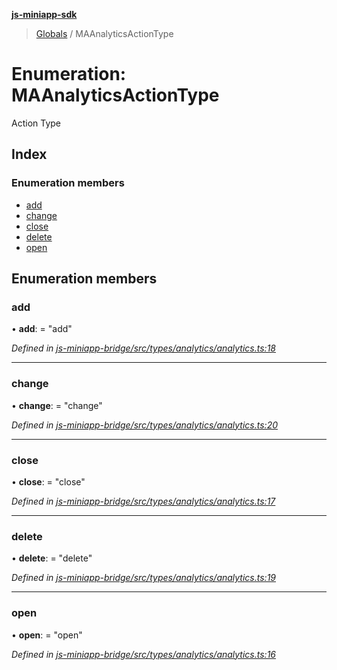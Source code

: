 **[js-miniapp-sdk](../README.md)**

> [Globals](../README.md) / MAAnalyticsActionType

# Enumeration: MAAnalyticsActionType

Action Type

## Index

### Enumeration members

* [add](maanalyticsactiontype.md#add)
* [change](maanalyticsactiontype.md#change)
* [close](maanalyticsactiontype.md#close)
* [delete](maanalyticsactiontype.md#delete)
* [open](maanalyticsactiontype.md#open)

## Enumeration members

### add

•  **add**:  = "add"

*Defined in [js-miniapp-bridge/src/types/analytics/analytics.ts:18](https://github.com/rakutentech/js-miniapp/blob/f59f350/js-miniapp-bridge/src/types/analytics/analytics.ts#L18)*

___

### change

•  **change**:  = "change"

*Defined in [js-miniapp-bridge/src/types/analytics/analytics.ts:20](https://github.com/rakutentech/js-miniapp/blob/f59f350/js-miniapp-bridge/src/types/analytics/analytics.ts#L20)*

___

### close

•  **close**:  = "close"

*Defined in [js-miniapp-bridge/src/types/analytics/analytics.ts:17](https://github.com/rakutentech/js-miniapp/blob/f59f350/js-miniapp-bridge/src/types/analytics/analytics.ts#L17)*

___

### delete

•  **delete**:  = "delete"

*Defined in [js-miniapp-bridge/src/types/analytics/analytics.ts:19](https://github.com/rakutentech/js-miniapp/blob/f59f350/js-miniapp-bridge/src/types/analytics/analytics.ts#L19)*

___

### open

•  **open**:  = "open"

*Defined in [js-miniapp-bridge/src/types/analytics/analytics.ts:16](https://github.com/rakutentech/js-miniapp/blob/f59f350/js-miniapp-bridge/src/types/analytics/analytics.ts#L16)*
